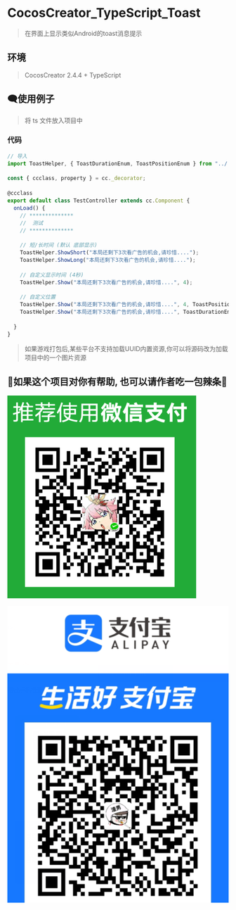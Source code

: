 # CocosCreator_TypeScript_Toast
> 在界面上显示类似Android的toast消息提示
## 环境

> CocosCreator 2.4.4   +  TypeScript

## 🗨️使用例子

> 将 ts 文件放入项目中

### 代码
```typescript
// 导入
import ToastHelper, { ToastDurationEnum, ToastPositionEnum } from "../../Framework/ToastHelper";

const { ccclass, property } = cc._decorator;

@ccclass
export default class TestController extends cc.Component {
  onLoad() {
    // **************
    //  测试
    // **************

    // 短/长时间 (默认 底部显示)   
    ToastHelper.ShowShort("本局还剩下3次看广告的机会,请珍惜....");
    ToastHelper.ShowLong("本局还剩下3次看广告的机会,请珍惜....");

    // 自定义显示时间 (4秒)
    ToastHelper.Show("本局还剩下3次看广告的机会,请珍惜....", 4);

    // 自定义位置
    ToastHelper.Show("本局还剩下3次看广告的机会,请珍惜....", 4, ToastPositionEnum.bottom_left);
    ToastHelper.Show("本局还剩下3次看广告的机会,请珍惜....", ToastDurationEnum.short, ToastPositionEnum.bottom_left);
    
  }
}

```
> 如果游戏打包后,某些平台不支持加载UUID内置资源,你可以将源码改为加载项目中的一个图片资源

## 🍦如果这个项目对你有帮助, 也可以请作者吃一包辣条🍦

![wxPay](img.assets/wxPay.png)

![aliPay](img.assets/aliPay.png)

